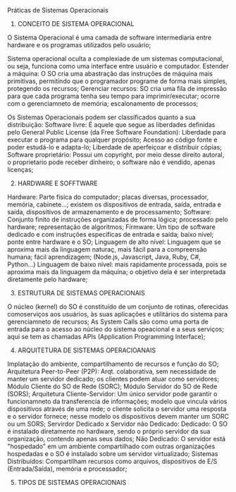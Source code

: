 Práticas de Sistemas Operacionais

1. CONCEITO DE SISTEMA OPERACIONAL

O Sistema Operacional é uma camada de software intermediaria entre hardware e os programas utilizados pelo usuário;

Sistema operacional oculta a complexiade de um sistemas computacional, ou seja, funciona como uma interface entre usuário e computador.
  Estender a máquina: O SO cria uma abastração das instruções de máquina mais primitivas, permitindo que o programador programe de forma mais simples, protegendo os recursos;
  Gerenciar recursos: SO cria uma fila de impressão para que cada programa tenha seu tempo para imprimir/executar; ocorre com o gerenciamneto de memória; escalonamento de processos;

  Os Sistemas Operacionais podem ser classificados quanto a sua distribuição:
    Software livre: É aquele que segue as liberdades definidas pelo General Public License (da Free Software Foundation):
          Liberdade para executar o programa para qualquer propósito;
          Acesso ao código fonte e poder estudá-lo e adapta-lo;
          Liberdade de aperfeiçoar e distribuir cópias;
    Software proprietário: Possui um copyright, por meio desse direito autoral, o proprietario pode receber dinheiro; o software não é vendido, apenas licenças;

2. HARDWARE E SOFFTWARE

Hardware: Parte física do computador; placas diversas, processador, memória, cabinete...; existem os dispositivos de entrada, saída, entrada e saída, dispositivos de armazenamento e de processamento;
Software: Conjunto finito de instruções organizadas de forma lógica; processado pelo hardware; representação de algoritmos; 
              Firmware: Um tipo de software dedicado e com instruções específicas de entrada e saída; baixo nível; ponte entre hardware e o SO;
          Linguagem de alto nível: Linguagem que se aproxima mais da linguagem naturaç, mais fácil para a compreensão humana; fácil aprendizagem;
          (Node.js, Javascript, Java, Ruby, C#, Python...)
          Linguagem de baixo nível: mais rapidamente processada, pois se aproxima mais da linguagem da máquina; o objetivo dela é ser interpretada diretamente pelo hardware;

3. ESTRUTURA DE SISTEMAS OPERACIONAIS

O núcleo (kernel) do SO é constituído de um conjunto de rotinas, oferecidas comoserviços aos usuários, às suas aplicações e utilitários do sistema para gerenciamneto de recursos;
As System Calls são como uma porta de entrada para o acesso ao núcleo do sistema opeacional e a seus serviços; aqui se tem as chamadas APIs (Application Programming Interface);

4. ARQUITETURA DE SISTEMAS OPERACIOANAIS

Implatação do ambiente, compartilhamento de recursos e função do SO;
          Arquitetura Peer-to-Peer (P2P): Arqt. colaborativa, sem necessidade de manter um servidor dedicado; os clientes podem atuar como servidores; 
              Módulo Cliente do SO de Rede (SORC);
              Módulo Servidor do SO de Rede (SORS);
          Arquitetura Cliente-Servidor: Um único servidor pode garantir o funcionamneto da transferencia de informações; modelo que vincula vários dispositivos através de uma rede; o cliente solicita o servidor uma resposta e o servidor fornece; nesse modelo os dispositivos devem manter um SORC ou um SORS;
          Servirdor Dedicado x Servidor não Dedicado:
              Dedicado: O SO é instalado diretamente no hardware, sendo o próprio servidor da sua organização, contendo apenas seus dados;
              Não Dedicado: O servidor está "hospedado" em um ambiente compartilhado com outras organizações hospedadas e o SO é instalado sobre um servidor virtualizado;
          Sistemas Distribuídos: Compartilham recursos como arquivos, dispositivos de E/S (Entrada/Saída), memória e processador;

5. TIPOS DE SISTEMAS OPERACIONAIS


              

